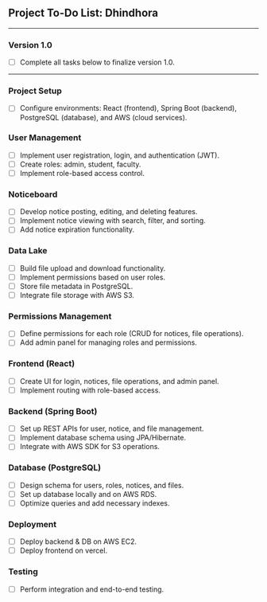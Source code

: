 ## Project To-Do List: Dhindhora

---

### Version 1.0
- [ ] Complete all tasks below to finalize version 1.0.

---

### Project Setup
- [ ] Configure environments: React (frontend), Spring Boot (backend), PostgreSQL (database), and AWS (cloud services).

### User Management
- [ ] Implement user registration, login, and authentication (JWT).
- [ ] Create roles: admin, student, faculty.
- [ ] Implement role-based access control.

### Noticeboard
- [ ] Develop notice posting, editing, and deleting features.
- [ ] Implement notice viewing with search, filter, and sorting.
- [ ] Add notice expiration functionality.

### Data Lake
- [ ] Build file upload and download functionality.
- [ ] Implement permissions based on user roles.
- [ ] Store file metadata in PostgreSQL.
- [ ] Integrate file storage with AWS S3.

### Permissions Management
- [ ] Define permissions for each role (CRUD for notices, file operations).
- [ ] Add admin panel for managing roles and permissions.

### Frontend (React)
- [ ] Create UI for login, notices, file operations, and admin panel.
- [ ] Implement routing with role-based access.

### Backend (Spring Boot)
- [ ] Set up REST APIs for user, notice, and file management.
- [ ] Implement database schema using JPA/Hibernate.
- [ ] Integrate with AWS SDK for S3 operations.

### Database (PostgreSQL)
- [ ] Design schema for users, roles, notices, and files.
- [ ] Set up database locally and on AWS RDS.
- [ ] Optimize queries and add necessary indexes.

### Deployment
- [ ] Deploy backend & DB on AWS EC2.
- [ ] Deploy frontend on vercel.

### Testing
- [ ] Perform integration and end-to-end testing.
